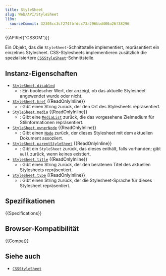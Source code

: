 ```yaml
---
title: StyleSheet
slug: Web/API/StyleSheet
l10n:
  sourceCommit: 32305cc3cf274fbfdcc73a296bbd400a26f38296
---
```


{{APIRef("CSSOM")}}

Ein Objekt, das die `StyleSheet`-Schnittstelle implementiert, repräsentiert ein einzelnes Stylesheet. CSS-Stylesheets implementieren zusätzlich die spezialisiertere [`CSSStyleSheet`](/de/docs/Web/API/CSSStyleSheet)-Schnittstelle.

## Instanz-Eigenschaften

- [`StyleSheet.disabled`](/de/docs/Web/API/StyleSheet/disabled)
  - : Ein boolescher Wert, der anzeigt, ob das aktuelle Stylesheet angewendet wurde oder nicht.
- [`StyleSheet.href`](/de/docs/Web/API/StyleSheet/href) {{ReadOnlyInline}}
  - : Gibt einen String zurück, der den Ort des Stylesheets repräsentiert.
- [`StyleSheet.media`](/de/docs/Web/API/StyleSheet/media) {{ReadOnlyInline}}
  - : Gibt eine [`MediaList`](/de/docs/Web/API/MediaList) zurück, die das vorgesehene Zielmedium für Stilinformationen repräsentiert.
- [`StyleSheet.ownerNode`](/de/docs/Web/API/StyleSheet/ownerNode) {{ReadOnlyInline}}
  - : Gibt einen [`Node`](/de/docs/Web/API/Node) zurück, der dieses Stylesheet mit dem aktuellen Dokument assoziiert.
- [`StyleSheet.parentStyleSheet`](/de/docs/Web/API/StyleSheet/parentStyleSheet) {{ReadOnlyInline}}
  - : Gibt ein `StyleSheet` zurück, das dieses enthält, falls vorhanden; gibt `null` zurück, wenn keines existiert.
- [`StyleSheet.title`](/de/docs/Web/API/StyleSheet/title) {{ReadOnlyInline}}
  - : Gibt einen String zurück, der den beratenen Titel des aktuellen Stylesheets repräsentiert.
- [`StyleSheet.type`](/de/docs/Web/API/StyleSheet/type) {{ReadOnlyInline}}
  - : Gibt einen String zurück, der die Stylesheet-Sprache für dieses Stylesheet repräsentiert.

## Spezifikationen

{{Specifications}}

## Browser-Kompatibilität

{{Compat}}

## Siehe auch

- [`CSSStyleSheet`](/de/docs/Web/API/CSSStyleSheet)
